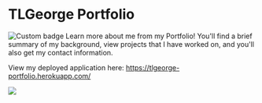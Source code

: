 
# TLGeorge Portfolio
![Custom badge](https://img.shields.io/badge/TLGeorge-Portfolio-orange)
Learn more about me from my Portfolio! You'll find a brief summary of my background, view projects that I have worked on, and you'll also get my contact information. 

View my deployed application here: https://tlgeorge-portfolio.herokuapp.com/

![](assets/tlgportfolio.png)